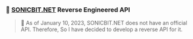 ### 📡  [SONICBIT.NET](https://www.sonicbit.net) Reverse Engineered API

> 📣 As of January 10, 2023, SONICBIT.NET does not have an official API. Therefore, So I have decided to develop a reverse API for it.
 
